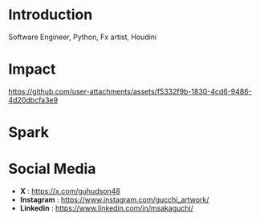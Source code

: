 # Introduction
Software Engineer, Python, Fx artist, Houdini

# Impact
https://github.com/user-attachments/assets/f5332f9b-1830-4cd6-9486-4d20dbcfa3e9


# Spark

# Social Media
* **X** : https://x.com/guhudson48
* **Instagram** : https://www.instagram.com/gucchi_artwork/
* **Linkedin** : https://www.linkedin.com/in/msakaguchi/
